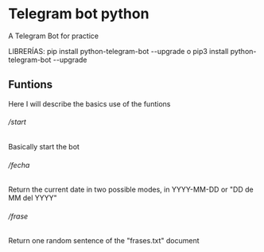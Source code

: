 # Telegram bot python
A Telegram Bot for practice 

LIBRERÍAS:
pip install python-telegram-bot --upgrade
o
pip3 install python-telegram-bot --upgrade

## Funtions
Here I will describe the basics use of the funtions

###### /start
Basically start the bot

###### /fecha
Return the current date in two possible modes, in YYYY-MM-DD or "DD de MM del YYYY" 

###### /frase
Return one random sentence of the "frases.txt" document 

